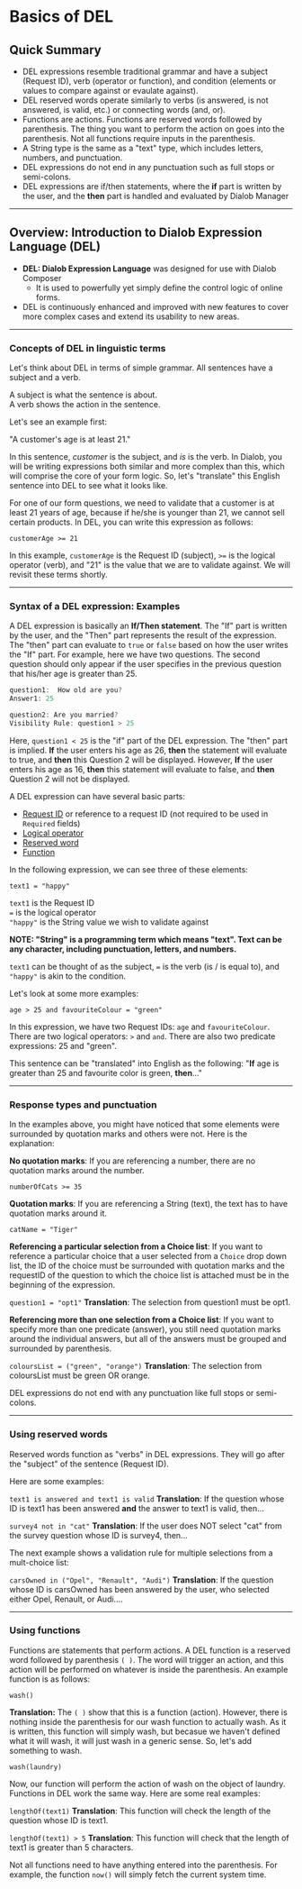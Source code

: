 # Basics of DEL

## Quick Summary

* DEL expressions resemble traditional grammar and have a subject (Request ID), verb (operator or function), and condition (elements or values to compare against or evaulate against).
* DEL reserved words operate similarly to verbs (is answered, is not answered, is valid, etc.) or connecting words (and, or).
* Functions are actions. Functions are reserved words followed by parenthesis. The thing you want to perform the action on goes into the parenthesis. Not all functions require inputs in the parenthesis. 
* A String type is the same as a "text" type, which includes letters, numbers, and punctuation.
* DEL expressions do not end in any punctuation such as full stops or semi-colons.
* DEL expressions are if/then statements, where the **if** part is written by the user, and the **then** part is handled and evaluated by Dialob Manager

---

## Overview: Introduction to Dialob Expression Language (DEL)

* **DEL: Dialob Expression Language** was designed for use with Dialob Composer
  * It is used to powerfully yet simply define the control logic of online forms. 
* DEL is continuously enhanced and improved with new features to cover more complex cases and extend its usability to new areas.

---

### Concepts of DEL in linguistic terms

Let's think about DEL in terms of simple grammar. All sentences have a subject and a verb.

A subject is what the sentence is about.  
A verb shows the action in the sentence. 

Let's see an example first:

"A customer's age is at least 21."

In this sentence, _customer_ is the subject, and _is_ is the verb. In Dialob, you will be writing expressions both similar and more complex than this, which will comprise the core of your form logic.  So, let's "translate" this English sentence into DEL to see what it looks like. 

For one of our form questions, we need to validate that a customer is at least 21 years of age, because if he/she is younger than 21, we cannot sell certain products. In DEL, you can write this expression as follows:

`customerAge >= 21`

In this example, `customerAge` is the Request ID (subject), `>=` is the logical operator (verb), and "21" is the value that we are to validate against.  We will revisit these terms shortly.

---

### Syntax of a DEL expression: Examples

A DEL expression is basically an **If/Then statement**.  The "If" part is written by the user, and the "Then" part represents the result of the expression. The "then" part can evaluate to `true` or `false` based on how the user writes the "If" part.  For example, here we have two questions. The second question should only appear if the user specifies in the previous question that his/her age is greater than 25. 

```javascript
question1:  How old are you?
Answer1: 25

question2: Are you married?
Visibility Rule: question1 > 25 
```

Here, `question1 < 25` is the "if" part of the DEL expression. The "then" part is implied.  **If** the user enters his age as 26, **then** the statement will evaluate to true, and **then** this Question 2 will be displayed. However, **If** the user enters his age as 16, **then** this statement will evaluate to false, and **then** Question 2 will not be displayed.


A DEL expression can have several basic parts:

* [Request ID](#001_advanced_operations/005_requests_and_ids) or reference to a request ID (not required to be used in `Required` fields)
* [Logical operator](#003_dialob_expression_language:_DEL/001_basic_del_operators)
* [Reserved word](#/003_dialob_expression_language:_DEL/004_overview-_functions_and_reserved_words)
* [Function](#/003_dialob_expression_language:_DEL/004_overview-_functions_and_reserved_words)

In the following expression, we can see three of these elements:

`text1 = "happy"`  

`text1` is the Request ID  
`=` is the logical operator  
`"happy"` is the String value we wish to validate against  

**NOTE: "String" is a programming term which means "text". Text can be any character, including punctuation, letters, and numbers.**

`text1` can be thought of as the subject, `=` is the verb (is / is equal to), and `"happy"` is akin to the condition.

Let's look at some more examples:

`age > 25 and favouriteColour = "green"`  

In this expression, we have two Request IDs: `age` and `favouriteColour`. There are two logical operators: `>` and `and`.  There are also two predicate expressions: 25 and "green".

This sentence can be "translated" into English as the following: "**If** age is greater than 25 and favourite color is green, **then**..."  

---

### Response types and punctuation

In the examples above, you might have noticed that some elements were surrounded by quotation marks and others were not.  Here is the explanation:

**No quotation marks**: If you are referencing a number, there are no quotation marks around the number.

`numberOfCats >= 35`  

**Quotation marks**: If you are referencing a String (text), the text has to have quotation marks around it.

`catName = "Tiger"`

**Referencing a particular selection from a Choice list**: If you want to reference a particular choice that a user selected from a `Choice` drop down list, the ID of the choice must be surrounded with quotation marks and the requestID of the question to which the choice list is attached must be in the beginning of the expression.

`question1 = "opt1"` **Translation**: The selection from question1 must be opt1.

**Referencing more than one selection from a Choice list**: If you want to specify more than one predicate (answer), you still need quotation marks around the individual answers, but all of the answers must be grouped and surrounded by parenthesis.  

`coloursList = ("green", "orange")` **Translation**: The selection from coloursList must be green OR orange.  

DEL expressions do not end with any punctuation like full stops or semi-colons.

---

### Using reserved words

Reserved words function as "verbs" in DEL expressions. They will go after the "subject" of the sentence (Request ID).  

Here are some examples:

`text1 is answered and text1 is valid` **Translation**: If the question whose ID is text1 has been answered **and** the answer to text1 is valid, then...  

`survey4 not in "cat"` **Translation**: If the user does NOT select "cat" from the survey question whose ID is survey4, then...

The next example shows a validation rule for multiple selections from a mult-choice list:

`carsOwned in ("Opel", "Renault", "Audi")` **Translation**: If the question whose ID is carsOwned has been answered by the user, who selected either Opel, Renault, or Audi....  

---

### Using functions

Functions are statements that perform actions. A DEL function is a reserved word followed by parenthesis `( )`.  The word will trigger an action, and this action will be performed on whatever is inside the parenthesis. An example function is as follows:

`wash()`  

**Translation:** The `( )` show that this is a function (action). However, there is nothing inside the parenthesis for our wash function to actually wash. As it is written, this function will simply wash, but becasue we haven't defined what it will wash, it will just wash in a generic sense.  So, let's add something to wash.

`wash(laundry)`  

Now, our function will perform the action of wash on the object of laundry.  Functions in DEL work the same way. Here are some real examples:

`lengthOf(text1)`  **Translation**: This function will check the length of the question whose ID is text1.  

`lengthOf(text1) > 5` **Translation**: This function will check that the length of text1 is greater than 5 characters.

Not all functions need to have anything entered into the parenthesis. For example, the function `now()` will simply fetch the current system time.  

